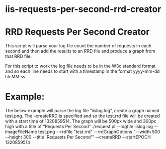 # iis-requests-per-second-rrd-creator

RRD Requests Per Second Creator
===============================

This script will parse your log file count the number of requests in each second and then add the results to an RRD file and produce a graph from that RRD file.

For this script to work the log file needs to be in the W3c standard format and so each line needs to start with a timestamp in the format yyyy-mm-dd hh:MM:ss.


Example:
========

The below example will parse the log file “iislog.log”, create a graph named test.png. The –createRRD is specified and so the test.rrd file will be created with a start time of  1320859514. The graph will be 500px wide and 300px high with a title of “Requests Per Second”
./request.pl --logfile iislog.log --imageFileName test.png --rrdfile "test.rrd" --rrdGraphOptions "\-\-width 500 \-\-height 300 \-\-title 'Requests Per Second'" --createRRD --startEPOCH 1320859514
